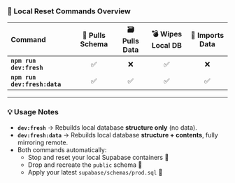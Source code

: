 ### 🧭 Local Reset Commands Overview

| Command | 🧩 Pulls Schema | 🗃️ Pulls Data | 💣 Wipes Local DB | 🍯 Imports Data |
|:--|:--:|:--:|:--:|:--:|
| **`npm run dev:fresh`** | ✅ | ❌ | ✅ | ❌ |
| **`npm run dev:fresh:data`** | ✅ | ✅ | ✅ | ✅ |

---

### 💡 Usage Notes

- **`dev:fresh`** → Rebuilds local database **structure only** (no data).  
- **`dev:fresh:data`** → Rebuilds local database **structure + contents**, fully mirroring remote.  
- Both commands automatically:
  - Stop and reset your local Supabase containers 🐳  
  - Drop and recreate the `public` schema 🧼  
  - Apply your latest `supabase/schemas/prod.sql` 🚀  